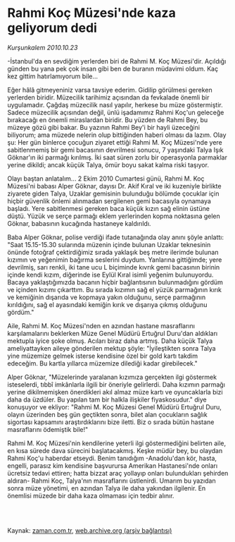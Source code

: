 # Rahmi Koç Müzesi'nde kaza geliyorum dedi

*Kurşunkalem 2010.10.23*

<td class="columnist-detail">
<p>-İstanbul'da en sevdiğim yerlerden biri de Rahmi M. Koç Müzesi'dir. Açıldığı günden bu yana pek çok insan gibi ben de buranın müdavimi oldum. Kaç kez gittim hatırlamıyorum bile...</p>
<p>
<div id="haberMetinDiv">
<p>Eğer hâlâ gitmeyeniniz varsa tavsiye ederim. Gidilip görülmesi gereken yerlerden biridir. Müzecilik tarihimiz açısından da fevkalade önemli bir uygulamadır. Çağdaş müzecilik nasıl yapılır, herkese bu müze göstermiştir. Sadece müzecilik açısından değil, ünlü işadamımız Rahmi Koç'un geleceğe bırakacağı en önemli miraslardan biridir. Bu yüzden de Rahmi Bey, bu müzeye gözü gibi bakar. Bu yazının Rahmi Bey'i bir hayli üzeceğini biliyorum; ama müzede nelerin olup bittiğinden haberi olması da lazım. Olay şu: Her gün binlerce çocuğun ziyaret ettiği Rahmi M. Koç Müzesi'nde yere sabitlenmemiş bir gemi bacasının devrilmesi sonucu, 7 yaşındaki Talya Işık Göknar'ın iki parmağı kırılmış. İki saat süren zorlu bir operasyonla parmaklar yerine dikildi; ancak küçük Talya, ömür boyu sakat kalma riski taşıyor.
<p>Olayı baştan anlatalım... 2 Ekim 2010 Cumartesi günü, Rahmi M. Koç Müzesi'ni babası Alper Göknar, dayısı Dr. Akif Kıral ve iki kuzeniyle birlikte ziyarete giden Talya, Uzaklar gemisinin bulunduğu bölümde çocuklar için hiçbir güvenlik önlemi alınmadan sergilenen gemi bacasıyla oynamaya başladı. Yere sabitlenmesi gereken baca küçük kızın sağ elinin üstüne düştü. Yüzük ve serçe parmağı eklem yerlerinden kopma noktasına gelen Göknar, babasının kucağında hastaneye kaldırıldı.
<p>Baba Alper Göknar, polise verdiği ifade tutanağında olay anını şöyle anlattı: "Saat 15.15-15.30 sularında müzenin içinde bulunan Uzaklar teknesinin önünde fotoğraf çektirdiğimiz sırada yaklaşık beş metre ilerimde bulunan kızımın ve yeğenimin bağırma seslerini duydum. Yanlarına gittiğimde; yere devrilmiş, sarı renkli, iki tane ucu L biçiminde kıvrık gemi bacasının birinin içinde kendi kızım, diğerinde ise Eylül Kıral isimli yeğenim bulunuyordu. Bacaya yaklaştığımızda bacanın hiçbir bağlantısının bulunmadığını gördüm ve içinden kızımı çıkarttım. Bu sırada kızımın sağ el yüzük parmağının kırık ve kemiğinin dışarıda ve kopmaya yakın olduğunu, serçe parmağının kırıldığını, sağ el ayasındaki kemiğin kırık ve dışarıya çıkmış olduğunu gördüm."
<p>Aile, Rahmi M. Koç Müzesi'nden en azından hastane masraflarını karşılamalarını beklerken Müze Genel Müdürü Ertuğrul Duru'dan aldıkları mektupla iyice şoke olmuş. Acıları biraz daha artmış. Daha küçük Talya ameliyattayken aileye gönderilen mektup şöyle: "İyileştikten sonra Talya yine müzemize gelmek isterse kendisine özel bir gold kartı takdim edeceğim. Bu kartla yıllarca müzemize dilediği kadar girebilecek."
<p>Alper Göknar, "Müzelerinde yaralanan kızımıza gerçekten ilgi göstermek isteselerdi, tıbbî imkânlarla ilgili bir öneriyle gelirlerdi. Daha kızımın parmağı yerine dikilmemişken önerdikleri akıl almaz müze kartı ve oyuncaklarla bizi daha da üzdüler. Bu yapılan tam bir halkla ilişkiler fiyaskosudur." diye konuşuyor ve ekliyor: "Rahmi M. Koç Müzesi Genel Müdürü Ertuğrul Duru, olayın üzerinden beş gün geçtikten sonra, bilet alan çocukların sağlık sigortası kapsamını araştırdıklarını bize iletti. Biz o sırada bütün hastane masraflarını ödemiştik bile!"
<p>Rahmi M. Koç Müzesi'nin kendilerine yeterli ilgi göstermediğini belirten aile, en kısa sürede dava sürecini başlatacakmış. Keşke müdür bey, bu olaydan Rahmi Koç'u haberdar etseydi. Benim tanıdığım -Anadolu'dan kör, hasta, engelli, parasız kim kendisine başvurursa Amerikan Hastanesi'nde onları ücretsiz tedavi ettiren; hatta bizzat araç yollayıp onları bulundukları şehirden aldıran- Rahmi Koç, Talya'nın masraflarını üstlenirdi. Umarım bu yazıdan sonra müze yönetimi, en azından Talya ile daha yakından ilgilenir. En önemlisi müzede bir daha kaza olmaması için tedbir alınır. </p></p></p></p></p></p></div>
</p>


<p><br>
		 </br></p></td>

Kaynak: [zaman.com.tr](http://zaman.com.tr/yazar.do?yazino=1043589), [web.archive.org (arşiv bağlantısı)](http://web.archive.org/web/20111213105459/http://zaman.com.tr/yazar.do?yazino=1043589)
